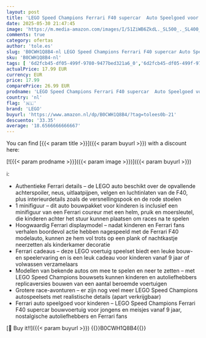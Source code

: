 ```yaml
---
layout: post
title: 'LEGO Speed Champions Ferrari F40 supercar  Auto Speelgoed voor Kinderen  Bouwbaar Voertuig Set met Minifiguur van Coureur voor Rollenspellen  Cadeau voor Jongens en Meisjes 76934'
date: 2025-05-30 21:47:45
image: 'https://m.media-amazon.com/images/I/51ZiWB6ZkdL._SL500_._SL400_.jpg'
comments: true
category: ofertas
author: 'tole.es'
slug: 'B0CWH1Q8B4-nl LEGO Speed Champions Ferrari F40 supercar Auto Speelgoed...'
sku: 'B0CWH1Q8B4-nl'
tags: [ '6d2fcb45-df05-499f-9780-9477bed321a6_0','6d2fcb45-df05-499f-9780-9477bed321a6_5201','6d2fcb45-df05-499f-9780-9477bed321a6_5301','8','Arborist Merchandising Root','Bouw- & constructiespeelgoed','LEGO','Self Service','Special Features Stores','Speelgoed & spellen','Speelgoedbouwsets','lego','🇳🇱', ]
actualPrice: 17.99 EUR
currency: EUR
price: 17.99
comparePrice: 26.99 EUR
prodname: 'LEGO Speed Champions Ferrari F40 supercar  Auto Speelgoed voor Kinderen  Bouwbaar Voertuig Set met Minifiguur van Coureur voor Rollenspellen  Cadeau voor Jongens en Meisjes 76934'
country: 'nl'
flag: '🇳🇱'
brand: 'LEGO'
buyurl: 'https://www.amazon.nl/dp/B0CWH1Q8B4/?tag=tolees0b-21'
descuento: '33.35'
average: '18.6566666666667'
---
```


You can find [{{< param title >}}]({{< param buyurl >}}) with a discount here:

[![{{< param prodname >}}]({{< param image >}})]({{< param buyurl >}})

ℹ️:

- Authentieke Ferrari details – de LEGO auto beschikt over de opvallende achterspoiler, neus, uitlaatpijpen, velgen en luchtinlaten van de F40, plus interieurdetails zoals de versnellingspook en de rode stoelen
- 1 minifiguur – dit auto bouwpakket voor kinderen is inclusief een minifiguur van een Ferrari coureur met een helm, pruik en moersleutel, die kinderen achter het stuur kunnen plaatsen om races na te spelen
- Hoogwaardig Ferrari displaymodel – nadat kinderen en Ferrari fans verhalen boordevol actie hebben nagespeeld met de Ferrari F40 modelauto, kunnen ze hem vol trots op een plank of nachtkastje neerzetten als kinderkamer decoratie
- Ferrari cadeaus – deze LEGO voertuig speelset biedt een leuke bouw- en speelervaring en is een leuk cadeau voor kinderen vanaf 9 jaar of volwassen verzamelaars
- Modellen van bekende autos om mee te spelen en neer te zetten – met LEGO Speed Champions bouwsets kunnen kinderen en autoliefhebbers replicaversies bouwen van een aantal beroemde voertuigen
- Grotere race-avonturen – er zijn nog veel meer LEGO Speed Champions autospeelsets met realistische details (apart verkrijgbaar)
- Ferrari auto speelgoed voor kinderen – LEGO Speed Champions Ferrari F40 supercar bouwvoertuig voor jongens en meisjes vanaf 9 jaar, nostalgische autoliefhebbers en Ferrari fans

[🛒 Buy it!!]({{< param buyurl >}})
{{<world>}}B0CWH1Q8B4{{</world>}}
